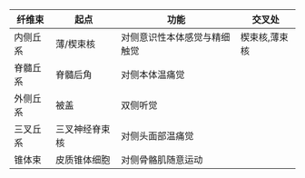 | 纤维束   | 起点           | 功能                         | 交叉处        |
|----------|----------------|------------------------------|---------------|
| 内侧丘系 | 薄/楔束核      | 对侧意识性本体感觉与精细触觉 | 楔束核,薄束核 |
| 脊髓丘系 | 脊髓后角       | 对侧本体温痛觉               |               |
| 外侧丘系 | 被盖           | 双侧听觉                     |               |
| 三叉丘系 | 三叉神经脊束核 | 对侧头面部温痛觉             |               |
| 锥体束   | 皮质锥体细胞   | 对侧骨骼肌随意运动           |               |
